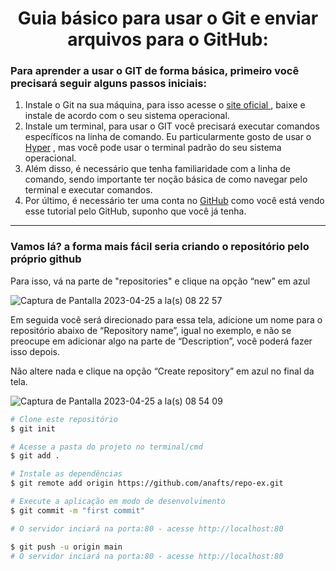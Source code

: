 <h1 align="center"> Guia básico para usar o Git e enviar arquivos para o GitHub: </h1>

<h3>Para aprender a usar o GIT de forma básica, primeiro você precisará seguir alguns passos iniciais:
</h3>

<ol>

<li> Instale o Git na sua máquina, para isso acesse o <a href="https://git-scm.com/"> site oficial </a>, baixe e instale de acordo com o seu sistema operacional. </li>

<li> Instale um terminal, para usar o GIT você precisará executar comandos específicos na linha de comando. Eu particularmente gosto de usar o <a href="https://hyper.is/">Hyper</a> , mas você pode usar o terminal padrão do seu sistema operacional. </li>

<li> Além disso, é necessário que tenha familiaridade com a linha de comando, sendo importante ter noção básica de como navegar pelo terminal e executar comandos. </li>

<li> Por último, é necessário ter uma conta no <a href="https://github.com/"> GitHub</a> como você está vendo esse tutorial pelo GitHub, suponho que você já tenha. </li>

</ol>

<hr>

<h3> Vamos lá? a forma mais fácil seria criando o repositório pelo próprio github </h3>

<p> Para isso, vá na parte de "repositories" e clique na opção “new” em azul </p>

![Captura de Pantalla 2023-04-25 a la(s) 08 22 57](https://user-images.githubusercontent.com/106173948/234270985-969740db-64f6-47f3-9744-ef442516c126.png)

<p> Em seguida você será direcionado para essa tela, adicione um nome para o repositório abaixo de “​​Repository name”, igual no exemplo, e não se preocupe em adicionar algo na parte de “Description”, você poderá fazer isso depois. </p>
<p> Não altere nada e clique na opção “Create repository” em azul no final da tela.</p>


![Captura de Pantalla 2023-04-25 a la(s) 08 54 09](https://user-images.githubusercontent.com/106173948/234271945-0f889ddf-0df4-4c3c-9b8c-62d626861ec8.png)






```bash
# Clone este repositório
$ git init

# Acesse a pasta do projeto no terminal/cmd
$ git add .

# Instale as dependências
$ git remote add origin https://github.com/anafts/repo-ex.git

# Execute a aplicação em modo de desenvolvimento
$ git commit -m "first commit"

# O servidor inciará na porta:80 - acesse http://localhost:80 

$ git push -u origin main
# O servidor inciará na porta:80 - acesse http://localhost:80 

```